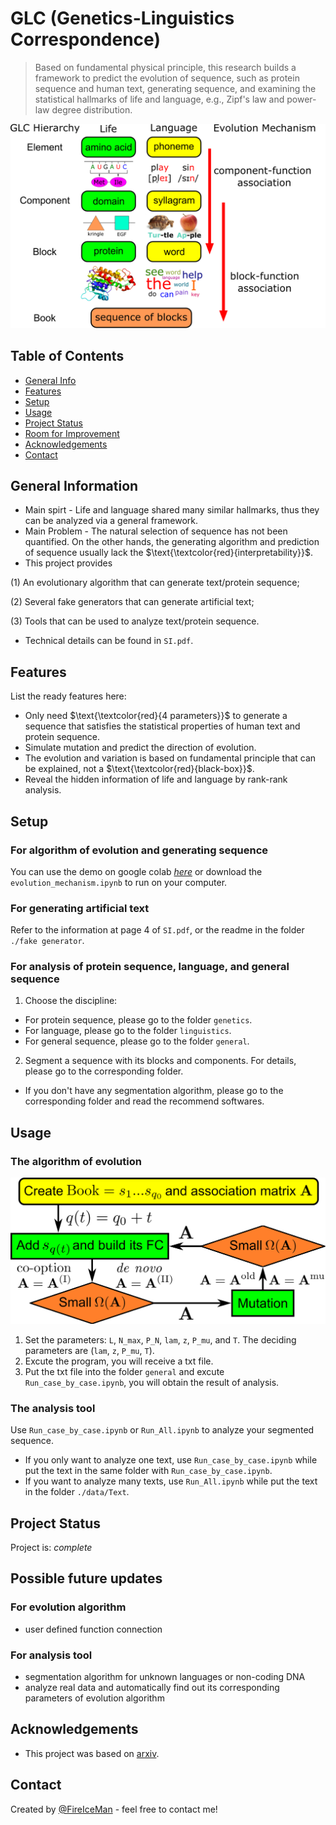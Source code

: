 # GLC (Genetics-Linguistics Correspondence)
>Based on fundamental physical principle, this research builds a framework to predict the evolution of sequence, such as protein sequence and human text, generating sequence, and examining the statistical hallmarks of life and language, e.g., Zipf's law and power-law degree distribution.

![framework](./img/Evo_Hierarchy.png)

## Table of Contents
* [General Info](#general-information)
* [Features](#features)
* [Setup](#setup)
* [Usage](#usage)
* [Project Status](#project-status)
* [Room for Improvement](#room-for-improvement)
* [Acknowledgements](#acknowledgements)
* [Contact](#contact)

## General Information
- Main spirt - Life and language shared many similar hallmarks, thus they can be analyzed via a general framework.
- Main Problem - The natural selection of sequence has not been quantified. On the other hands, the generating algorithm and prediction of sequence usually lack the $\text{\textcolor{red}{interpretability}}$. 
- This project provides 

(1) An evolutionary algorithm that can generate text/protein sequence; 

(2) Several fake generators that can generate artificial text;

(3) Tools that can be used to analyze text/protein sequence.

- Technical details can be found in `SI.pdf`.

## Features
List the ready features here:
- Only need $\text{\textcolor{red}{4 parameters}}$ to generate a sequence that satisfies the statistical properties of human text and protein sequence.
- Simulate mutation and predict the direction of evolution.
- The evolution and variation is based on fundamental principle that can be explained, not a $\text{\textcolor{red}{black-box}}$.
- Reveal the hidden information of life and language by rank-rank analysis.

## Setup
### For algorithm of evolution and generating sequence
You can use the demo on google colab [_here_](https://colab.research.google.com/drive/1h8tNyqPPnqfmG9g7BiD-w4jzSz-npnJa#scrollTo=lwZnojnDFM5Y)
or download the `evolution_mechanism.ipynb` to run on your computer.

### For generating artificial text
Refer to the information at page 4 of `SI.pdf`, or the readme in the folder `./fake generator`.

### For analysis of protein sequence, language, and general sequence
1. Choose the discipline:  
  - For protein sequence, please go to the folder `genetics`.
  - For language, please go to the folder `linguistics`.
  - For general sequence, please go to the folder `general`.
2. Segment a sequence with its blocks and components. For details, please go to the corresponding folder.
  - If you don't have any segmentation algorithm, please go to the corresponding folder and read the recommend softwares.

## Usage
### The algorithm of evolution
![flowchart of the algorithm of evolution](./img/flowchart.png)
1. Set the parameters: `L`, `N_max`, `P_N`, `lam`, `z`, `P_mu`, and `T`. The deciding parameters are (`lam`, `z`, `P_mu`, `T`).
2. Excute the program, you will receive a txt file.
3. Put the txt file into the folder `general` and excute `Run_case_by_case.ipynb`, you will obtain the result of analysis.

### The analysis tool
Use `Run_case_by_case.ipynb` or `Run_All.ipynb` to analyze your segmented sequence.
- If you only want to analyze one text, use `Run_case_by_case.ipynb` while put the text in the same folder with `Run_case_by_case.ipynb`.
- If you want to analyze many texts, use `Run_All.ipynb` while put the text in the folder `./data/Text`.


## Project Status
Project is: _complete_ 


## Possible future updates
### For evolution algorithm
- user defined function connection
### For analysis tool
- segmentation algorithm for unknown languages or non-coding DNA
- analyze real data and automatically find out its corresponding parameters of evolution algorithm


## Acknowledgements
- This project was based on [arxiv](https://arxiv.org/abs/2012.14309).


## Contact
Created by [@FireIceMan](https://github.com/FireIceMan) - feel free to contact me!
